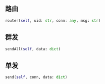 ## 路由
```python
router(self, uid: str, conn: any, msg: str)
```

## 群发
```python
sendAll(self, data: dict)
```

## 单发
```python
send(self, conn, data: dict)
```
